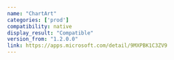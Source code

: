 ```yaml
---
name: "ChartArt"
categories: ['prod']
compatibility: native
display_result: "Compatible"
version_from: "1.2.0.0"
link: https://apps.microsoft.com/detail/9MXPBK1C3ZV9
---
```

